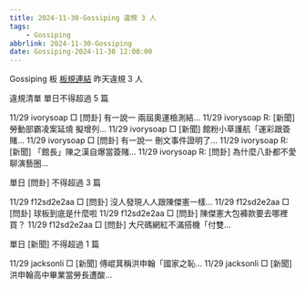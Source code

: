 ```yaml
---
title: 2024-11-30-Gossiping 違規 3 人
tags:
    - Gossiping
abbrlink: 2024-11-30-Gossiping
date: Gossiping-2024-11-30 12:00:00
---
```

Gossiping 板 [板規連結](https://www.ptt.cc/bbs/Gossiping/M.1637425085.A.07D.html)
昨天違規 3 人
<!-- more -->

違規清單
單日不得超過 5 篇

11/29 ivorysoap □ [問卦] 有一說一 兩屆奧運檢測結…
11/29 ivorysoap R: [新聞] 勞動部霸凌案延燒 擬增列…
11/29 ivorysoap □ [新聞] 館粉小草護航「運彩跟簽賭…
11/29 ivorysoap □ [問卦] 有一說一 刪文事件證明了…
11/29 ivorysoap R: [新聞] 「館長」陳之漢自爆當簽賭…
11/29 ivorysoap R: [問卦] 為什麼八卦都不愛聊演藝圈…

單日 [問卦] 不得超過 3 篇

11/29 f12sd2e2aa □ [問卦] 沒人發現人人跟陳傑憲一樣…
11/29 f12sd2e2aa □ [問卦] 球板到底是什麼啦
11/29 f12sd2e2aa □ [問卦] 陳傑憲大包褲款要去哪裡買？
11/29 f12sd2e2aa □ [問卦] 大尺碼網紅不滿搭機「付雙…

單日 [新聞] 不得超過 1 篇

11/29 jacksonli □ [新聞] 傅崐萁稱洪申翰「國家之恥…
11/29 jacksonli □ [新聞] 洪申翰高中畢業當勞長遭酸…